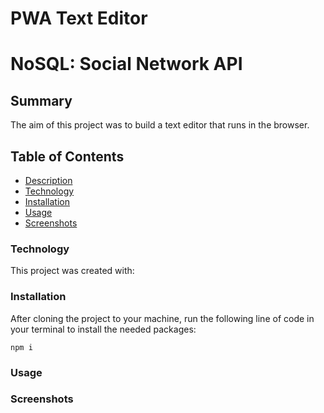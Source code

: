 # PWA Text Editor

# NoSQL: Social Network API

## Summary 

The aim of this project was to build a text editor that runs in the browser.

## Table of Contents

- [Description](#description)
- [Technology](#technology)
- [Installation](#installation)
- [Usage](#bracket-expressions)
- [Screenshots](#Screenshots)

### Technology

This project was created with:


### Installation

After cloning the project to your machine, run the following line of code in your terminal to install the needed packages:

```
npm i
```

### Usage



### Screenshots